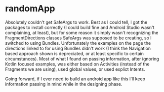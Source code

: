 # randomApp
Absolutely couldn't get SafeArgs to work. Best as I could tell, I got the packages to install correctly (I could build fine and Android Studio wasn't complaining, at least), but for some reason it simply wasn't recognizing the FragmentDirections classes SafeArgs was supposed to be creating, so I switched to using Bundles. Unfortunately the examples on the page the directions linked to for using Bundles didn't work (I think the Navigation based approach shown is depreciated, or at least specific to certain circumstances). Most of what I found on passing information, after ignoring Kotlin focused examples, was either based on Activities (instead of the Fragments we are using), used global values, or used explict Intents.

Going forward, if I ever need to build an android app like this I'll keep information passing in mind while in the designing phase.
